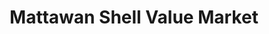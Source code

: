 ---
title: "Mattawan Shell Value Market"
url: /mattawan/mattawan-shell-value-market/
shop: Lebensmittel
---